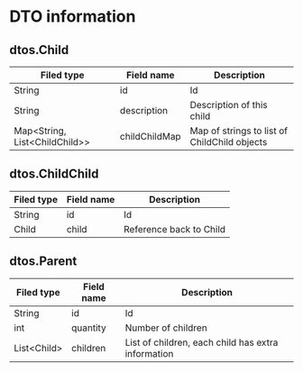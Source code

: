 DTO information
===============

dtos.Child
----------

| Filed type                    | Field name    | Description                                  |
| ----------------------------- | ------------- | -------------------------------------------- |
| String                        | id            | Id                                           |
| String                        | description   | Description of this child                    |
| Map\<String, List\<ChildChild>> | childChildMap | Map of strings to list of ChildChild objects |

dtos.ChildChild
---------------

| Filed type | Field name | Description             |
| ---------- | ---------- | ----------------------- |
| String     | id         | Id                      |
| Child      | child      | Reference back to Child |

dtos.Parent
-----------

| Filed type  | Field name | Description                                        |
| ----------- | ---------- | -------------------------------------------------- |
| String      | id         | Id                                                 |
| int         | quantity   | Number of children                                 |
| List\<Child> | children   | List of children, each child has extra information |

